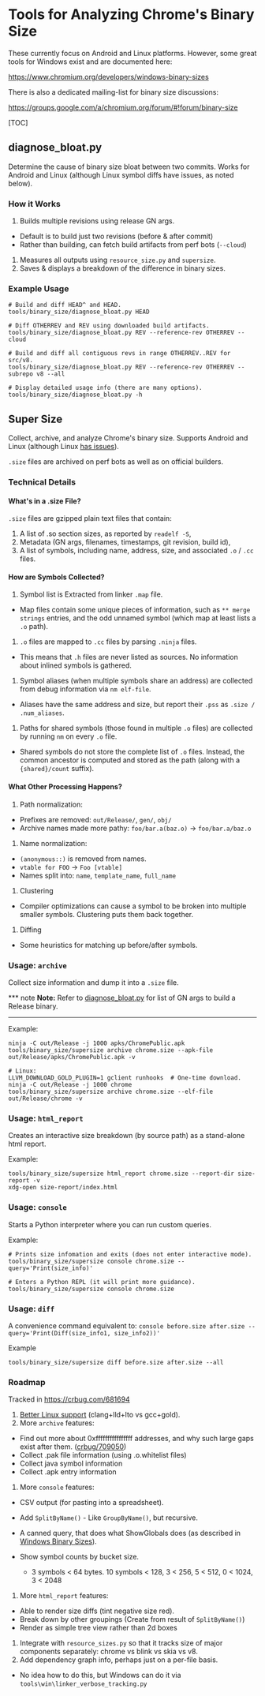 # Tools for Analyzing Chrome's Binary Size

These currently focus on Android and Linux platforms. However, some great tools
for Windows exist and are documented here:

https://www.chromium.org/developers/windows-binary-sizes

There is also a dedicated mailing-list for binary size discussions:

https://groups.google.com/a/chromium.org/forum/#!forum/binary-size

[TOC]

## diagnose_bloat.py

Determine the cause of binary size bloat between two commits. Works for Android
and Linux (although Linux symbol diffs have issues, as noted below).

### How it Works

1. Builds multiple revisions using release GN args.

  * Default is to build just two revisions (before & after commit)
  * Rather than building, can fetch build artifacts from perf bots (`--cloud`)

1. Measures all outputs using `resource_size.py` and `supersize`.
1. Saves & displays a breakdown of the difference in binary sizes.

### Example Usage

    # Build and diff HEAD^ and HEAD.
    tools/binary_size/diagnose_bloat.py HEAD

    # Diff OTHERREV and REV using downloaded build artifacts.
    tools/binary_size/diagnose_bloat.py REV --reference-rev OTHERREV --cloud

    # Build and diff all contiguous revs in range OTHERREV..REV for src/v8.
    tools/binary_size/diagnose_bloat.py REV --reference-rev OTHERREV --subrepo v8 --all

    # Display detailed usage info (there are many options).
    tools/binary_size/diagnose_bloat.py -h

## Super Size

Collect, archive, and analyze Chrome's binary size.
Supports Android and Linux (although Linux
[has issues](https://bugs.chromium.org/p/chromium/issues/detail?id=717550)).

`.size` files are archived on perf bots as well as on official builders.

### Technical Details

#### What's in a .size File?

`.size` files are gzipped plain text files that contain:

1. A list of .so section sizes, as reported by `readelf -S`,
1. Metadata (GN args, filenames, timestamps, git revision, build id),
1. A list of symbols, including name, address, size, and associated `.o` / `.cc`
   files.

#### How are Symbols Collected?

1. Symbol list is Extracted from linker `.map` file.

  * Map files contain some unique pieces of information, such as
    `** merge strings` entries, and the odd unnamed symbol (which map at least
    lists a `.o` path).

1. `.o` files are mapped to `.cc` files by parsing `.ninja` files.

  * This means that `.h` files are never listed as sources. No information about
    inlined symbols is gathered.

1. Symbol aliases (when multiple symbols share an address) are collected from
   debug information via `nm elf-file`.

  * Aliases have the same address and size, but report their `.pss` as
     `.size / .num_aliases`.

1. Paths for shared symbols (those found in multiple `.o` files) are collected
   by running `nm` on every `.o` file.

  * Shared symbols do not store the complete list of `.o` files. Instead, the
    common ancestor is computed and stored as the path (along with a
    `{shared}/count` suffix).

#### What Other Processing Happens?

1. Path normalization:

  * Prefixes are removed: `out/Release/`, `gen/`, `obj/`
  * Archive names made more pathy: `foo/bar.a(baz.o)` -> `foo/bar.a/baz.o`

1. Name normalization:

  * `(anonymous::)` is removed from names.
  * `vtable for FOO` -> `Foo [vtable]`
  * Names split into: `name`, `template_name`, `full_name`

1. Clustering

  * Compiler optimizations can cause a symbol to be broken into multiple smaller
    symbols. Clustering puts them back together.

1. Diffing

  * Some heuristics for matching up before/after symbols.

### Usage: `archive`

Collect size information and dump it into a `.size` file.

*** note
**Note:** Refer to 
[diagnose_bloat.py](https://cs.chromium.org/search/?q=file:diagnose_bloat.py+gn_args)
for list of GN args to build a Release binary.
***

Example:

    ninja -C out/Release -j 1000 apks/ChromePublic.apk
    tools/binary_size/supersize archive chrome.size --apk-file out/Release/apks/ChromePublic.apk -v

    # Linux:
    LLVM_DOWNLOAD_GOLD_PLUGIN=1 gclient runhooks  # One-time download.
    ninja -C out/Release -j 1000 chrome
    tools/binary_size/supersize archive chrome.size --elf-file out/Release/chrome -v

### Usage: `html_report`

Creates an interactive size breakdown (by source path) as a stand-alone html
report.

Example:

    tools/binary_size/supersize html_report chrome.size --report-dir size-report -v
    xdg-open size-report/index.html

### Usage: `console`

Starts a Python interpreter where you can run custom queries.

Example:

    # Prints size infomation and exits (does not enter interactive mode).
    tools/binary_size/supersize console chrome.size --query='Print(size_info)'

    # Enters a Python REPL (it will print more guidance).
    tools/binary_size/supersize console chrome.size

### Usage: `diff`

A convenience command equivalent to: `console before.size after.size --query='Print(Diff(size_info1, size_info2))'`

Example

    tools/binary_size/supersize diff before.size after.size --all

### Roadmap

Tracked in https://crbug.com/681694

1. [Better Linux support](https://bugs.chromium.org/p/chromium/issues/detail?id=717550) (clang+lld+lto vs gcc+gold).
1. More `archive` features:

  * Find out more about 0xffffffffffffffff addresses, and why such large
    gaps exist after them. ([crbug/709050](https://bugs.chromium.org/p/chromium/issues/detail?id=709050))
  * Collect .pak file information (using .o.whitelist files)
  * Collect java symbol information
  * Collect .apk entry information

1. More `console` features:

  * CSV output (for pasting into a spreadsheet).
  * Add `SplitByName()` - Like `GroupByName()`, but recursive.
  * A canned query, that does what ShowGlobals does (as described in [Windows Binary Sizes](https://www.chromium.org/developers/windows-binary-sizes)).
  * Show symbol counts by bucket size.

    * 3 symbols < 64 bytes. 10 symbols < 128, 3 < 256, 5 < 512, 0 < 1024, 3 < 2048

1. More `html_report` features:

  * Able to render size diffs (tint negative size red).
  * Break down by other groupings (Create from result of `SplitByName()`)
  * Render as simple tree view rather than 2d boxes

1. Integrate with `resource_sizes.py` so that it tracks size of major
   components separately: chrome vs blink vs skia vs v8.
1. Add dependency graph info, perhaps just on a per-file basis.

  * No idea how to do this, but Windows can do it via `tools\win\linker_verbose_tracking.py`
